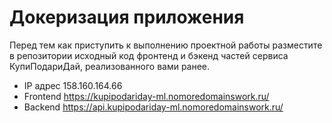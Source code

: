 # Докеризация приложения

Перед тем как приступить к выполнению проектной работы разместите в репозитории исходный код фронтенд и бэкенд частей сервиса КупиПодариДай, реализованного вами ранее. 

* IP адрес 158.160.164.66
* Frontend https://kupipodariday-ml.nomoredomainswork.ru/
* Backend https://api.kupipodariday-ml.nomoredomainswork.ru/